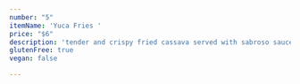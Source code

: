 ```yaml
---
number: "5"
itemName: 'Yuca Fries '
price: "$6"
description: 'tender and crispy fried cassava served with sabroso sauce '
glutenFree: true
vegan: false

---
```


